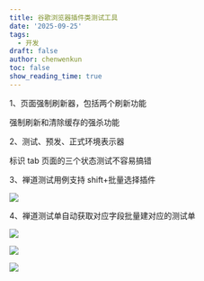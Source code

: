 ```yaml
---
title: 谷歌浏览器插件类测试工具
date: '2025-09-25'
tags:
  - 开发
draft: false
author: chenwenkun
toc: false
show_reading_time: true
---
```

1、页面强制刷新器，包括两个刷新功能

强制刷新和清除缓存的强杀功能

2、测试、预发、正式环境表示器

标识 tab 页面的三个状态测试不容易搞错

3、禅道测试用例支持 shift+批量选择插件

![](https://prod-files-secure.s3.us-west-2.amazonaws.com/c205fb54-92b2-4987-8be3-972b67d27acc/7ca8990d-2ef0-4ad6-8256-c807dbb8b3d5/image.png?X-Amz-Algorithm=AWS4-HMAC-SHA256&X-Amz-Content-Sha256=UNSIGNED-PAYLOAD&X-Amz-Credential=ASIAZI2LB466SWRQJMJZ%2F20251017%2Fus-west-2%2Fs3%2Faws4_request&X-Amz-Date=20251017T122106Z&X-Amz-Expires=3600&X-Amz-Security-Token=IQoJb3JpZ2luX2VjEPf%2F%2F%2F%2F%2F%2F%2F%2F%2F%2FwEaCXVzLXdlc3QtMiJIMEYCIQD%2FgvYVIVctJIFx0rU9zCMk90aiOq%2F1V5Yq7vqnJI%2FUZwIhAJJdugxqJWDT%2FYKFr3frsPN%2Fwmdc%2BKiKwQUS6AqQ%2B2mwKogECKD%2F%2F%2F%2F%2F%2F%2F%2F%2F%2FwEQABoMNjM3NDIzMTgzODA1Igw%2FMuYzO6oUfJ%2Fh6qMq3AMnfMOCft7lxrP1HV0dGVOKonNAZXmBLHS7N%2BURsUE%2B4JSLA0s9e3Ui2LwT49xRfekvo7oqepoYZrotQT8lNB1CkDVk3UIucEOAsUkLnfy7RlHooe7fDpdT1zMAzqVrPJTU0bui6y0hPF0%2BA77wsdxYAyTaVFZTmJ1xii%2BoTxuVMW1tXYXENJK9dNztB4DSTD4OUf5FTMGQL80cQyNUynr7aj83N1coHOtCucrwQtwYIWycNCLgAE%2BXR6f%2FFUOve3IGqQb6HyEAjBcY6%2BY3k5Ru71Xo1oiclG73cSo33sNKFwVPER1Dcou9Dsoxa9pWMCc0wPBU1M2RLH1qCeMxx5DZ1Hr5%2BnOv42khK13TNvkj9AaxuowXnZgwIzLtm6Adcw0pO%2BOfCTB9bNKyLnXGB57Q1FuoArJzrSEITPPxQUnqGovXNznB9Tl2oJ4UT%2Bp6avV%2Bry6E4hHExta%2Fpdaspoe2wEylrjiLyx1lUBg%2Bm8rDc5gwT9Bqc29a02EE%2BrCPtzSQK6lEBFanx%2FNvwJjgTBMEWOQkcabz1RoYpNu6bVqaLSKyiNy8fa%2BVRht7zRjJLbwP16kOQB1m6u0S8VlkZ0U%2FOB0xOpoZM4edmf3Pnl1nLgbY9%2B463lnRSniE8DCQ18fHBjqkAWzPUEnvuRAXboEvIaWrTEp1B%2BMxKWk5GgufpQad40y0ii9lGojX18OvDytNY7vAFdNsw7MXI60JITLrQU%2Bl9xneMBOnp5unF9LQCWpGaEI8ZZhZJpheOgNCRW180XS0D%2FuOQcM%2Bq8F6I0bJbnZmRUe%2BtXqxskd0Oo8O%2BhI8Yf440RqugIdivKbBBH0hyVXIkSybZXAKqTI1YwzVs2h5LK5moz49&X-Amz-Signature=417047110d2061bb01656db89f8ab0fae51bf7e916f5a29bb3e7b785e5a7575a&X-Amz-SignedHeaders=host&x-amz-checksum-mode=ENABLED&x-id=GetObject)

4、禅道测试单自动获取对应字段批量建对应的测试单

![](https://prod-files-secure.s3.us-west-2.amazonaws.com/c205fb54-92b2-4987-8be3-972b67d27acc/1ea39b01-dd1c-4a56-bb09-4fe87447f5c7/image.png?X-Amz-Algorithm=AWS4-HMAC-SHA256&X-Amz-Content-Sha256=UNSIGNED-PAYLOAD&X-Amz-Credential=ASIAZI2LB466SWRQJMJZ%2F20251017%2Fus-west-2%2Fs3%2Faws4_request&X-Amz-Date=20251017T122106Z&X-Amz-Expires=3600&X-Amz-Security-Token=IQoJb3JpZ2luX2VjEPf%2F%2F%2F%2F%2F%2F%2F%2F%2F%2FwEaCXVzLXdlc3QtMiJIMEYCIQD%2FgvYVIVctJIFx0rU9zCMk90aiOq%2F1V5Yq7vqnJI%2FUZwIhAJJdugxqJWDT%2FYKFr3frsPN%2Fwmdc%2BKiKwQUS6AqQ%2B2mwKogECKD%2F%2F%2F%2F%2F%2F%2F%2F%2F%2FwEQABoMNjM3NDIzMTgzODA1Igw%2FMuYzO6oUfJ%2Fh6qMq3AMnfMOCft7lxrP1HV0dGVOKonNAZXmBLHS7N%2BURsUE%2B4JSLA0s9e3Ui2LwT49xRfekvo7oqepoYZrotQT8lNB1CkDVk3UIucEOAsUkLnfy7RlHooe7fDpdT1zMAzqVrPJTU0bui6y0hPF0%2BA77wsdxYAyTaVFZTmJ1xii%2BoTxuVMW1tXYXENJK9dNztB4DSTD4OUf5FTMGQL80cQyNUynr7aj83N1coHOtCucrwQtwYIWycNCLgAE%2BXR6f%2FFUOve3IGqQb6HyEAjBcY6%2BY3k5Ru71Xo1oiclG73cSo33sNKFwVPER1Dcou9Dsoxa9pWMCc0wPBU1M2RLH1qCeMxx5DZ1Hr5%2BnOv42khK13TNvkj9AaxuowXnZgwIzLtm6Adcw0pO%2BOfCTB9bNKyLnXGB57Q1FuoArJzrSEITPPxQUnqGovXNznB9Tl2oJ4UT%2Bp6avV%2Bry6E4hHExta%2Fpdaspoe2wEylrjiLyx1lUBg%2Bm8rDc5gwT9Bqc29a02EE%2BrCPtzSQK6lEBFanx%2FNvwJjgTBMEWOQkcabz1RoYpNu6bVqaLSKyiNy8fa%2BVRht7zRjJLbwP16kOQB1m6u0S8VlkZ0U%2FOB0xOpoZM4edmf3Pnl1nLgbY9%2B463lnRSniE8DCQ18fHBjqkAWzPUEnvuRAXboEvIaWrTEp1B%2BMxKWk5GgufpQad40y0ii9lGojX18OvDytNY7vAFdNsw7MXI60JITLrQU%2Bl9xneMBOnp5unF9LQCWpGaEI8ZZhZJpheOgNCRW180XS0D%2FuOQcM%2Bq8F6I0bJbnZmRUe%2BtXqxskd0Oo8O%2BhI8Yf440RqugIdivKbBBH0hyVXIkSybZXAKqTI1YwzVs2h5LK5moz49&X-Amz-Signature=e18e9c1eedad8c9a3795b27c72e0144f568d36c03dfdee6199130c56c60725d4&X-Amz-SignedHeaders=host&x-amz-checksum-mode=ENABLED&x-id=GetObject)

![](https://prod-files-secure.s3.us-west-2.amazonaws.com/c205fb54-92b2-4987-8be3-972b67d27acc/fa727f1d-546c-42aa-9508-d8d3d1275bcd/image.png?X-Amz-Algorithm=AWS4-HMAC-SHA256&X-Amz-Content-Sha256=UNSIGNED-PAYLOAD&X-Amz-Credential=ASIAZI2LB466SWRQJMJZ%2F20251017%2Fus-west-2%2Fs3%2Faws4_request&X-Amz-Date=20251017T122106Z&X-Amz-Expires=3600&X-Amz-Security-Token=IQoJb3JpZ2luX2VjEPf%2F%2F%2F%2F%2F%2F%2F%2F%2F%2FwEaCXVzLXdlc3QtMiJIMEYCIQD%2FgvYVIVctJIFx0rU9zCMk90aiOq%2F1V5Yq7vqnJI%2FUZwIhAJJdugxqJWDT%2FYKFr3frsPN%2Fwmdc%2BKiKwQUS6AqQ%2B2mwKogECKD%2F%2F%2F%2F%2F%2F%2F%2F%2F%2FwEQABoMNjM3NDIzMTgzODA1Igw%2FMuYzO6oUfJ%2Fh6qMq3AMnfMOCft7lxrP1HV0dGVOKonNAZXmBLHS7N%2BURsUE%2B4JSLA0s9e3Ui2LwT49xRfekvo7oqepoYZrotQT8lNB1CkDVk3UIucEOAsUkLnfy7RlHooe7fDpdT1zMAzqVrPJTU0bui6y0hPF0%2BA77wsdxYAyTaVFZTmJ1xii%2BoTxuVMW1tXYXENJK9dNztB4DSTD4OUf5FTMGQL80cQyNUynr7aj83N1coHOtCucrwQtwYIWycNCLgAE%2BXR6f%2FFUOve3IGqQb6HyEAjBcY6%2BY3k5Ru71Xo1oiclG73cSo33sNKFwVPER1Dcou9Dsoxa9pWMCc0wPBU1M2RLH1qCeMxx5DZ1Hr5%2BnOv42khK13TNvkj9AaxuowXnZgwIzLtm6Adcw0pO%2BOfCTB9bNKyLnXGB57Q1FuoArJzrSEITPPxQUnqGovXNznB9Tl2oJ4UT%2Bp6avV%2Bry6E4hHExta%2Fpdaspoe2wEylrjiLyx1lUBg%2Bm8rDc5gwT9Bqc29a02EE%2BrCPtzSQK6lEBFanx%2FNvwJjgTBMEWOQkcabz1RoYpNu6bVqaLSKyiNy8fa%2BVRht7zRjJLbwP16kOQB1m6u0S8VlkZ0U%2FOB0xOpoZM4edmf3Pnl1nLgbY9%2B463lnRSniE8DCQ18fHBjqkAWzPUEnvuRAXboEvIaWrTEp1B%2BMxKWk5GgufpQad40y0ii9lGojX18OvDytNY7vAFdNsw7MXI60JITLrQU%2Bl9xneMBOnp5unF9LQCWpGaEI8ZZhZJpheOgNCRW180XS0D%2FuOQcM%2Bq8F6I0bJbnZmRUe%2BtXqxskd0Oo8O%2BhI8Yf440RqugIdivKbBBH0hyVXIkSybZXAKqTI1YwzVs2h5LK5moz49&X-Amz-Signature=173823a7dca9468fb7fe12b1e13ddfcf49a93b911db2eb612316004a6c4a4d90&X-Amz-SignedHeaders=host&x-amz-checksum-mode=ENABLED&x-id=GetObject)

![](https://prod-files-secure.s3.us-west-2.amazonaws.com/c205fb54-92b2-4987-8be3-972b67d27acc/2a374ca8-3be3-4978-8ee1-2331f1db0267/image.png?X-Amz-Algorithm=AWS4-HMAC-SHA256&X-Amz-Content-Sha256=UNSIGNED-PAYLOAD&X-Amz-Credential=ASIAZI2LB466SWRQJMJZ%2F20251017%2Fus-west-2%2Fs3%2Faws4_request&X-Amz-Date=20251017T122106Z&X-Amz-Expires=3600&X-Amz-Security-Token=IQoJb3JpZ2luX2VjEPf%2F%2F%2F%2F%2F%2F%2F%2F%2F%2FwEaCXVzLXdlc3QtMiJIMEYCIQD%2FgvYVIVctJIFx0rU9zCMk90aiOq%2F1V5Yq7vqnJI%2FUZwIhAJJdugxqJWDT%2FYKFr3frsPN%2Fwmdc%2BKiKwQUS6AqQ%2B2mwKogECKD%2F%2F%2F%2F%2F%2F%2F%2F%2F%2FwEQABoMNjM3NDIzMTgzODA1Igw%2FMuYzO6oUfJ%2Fh6qMq3AMnfMOCft7lxrP1HV0dGVOKonNAZXmBLHS7N%2BURsUE%2B4JSLA0s9e3Ui2LwT49xRfekvo7oqepoYZrotQT8lNB1CkDVk3UIucEOAsUkLnfy7RlHooe7fDpdT1zMAzqVrPJTU0bui6y0hPF0%2BA77wsdxYAyTaVFZTmJ1xii%2BoTxuVMW1tXYXENJK9dNztB4DSTD4OUf5FTMGQL80cQyNUynr7aj83N1coHOtCucrwQtwYIWycNCLgAE%2BXR6f%2FFUOve3IGqQb6HyEAjBcY6%2BY3k5Ru71Xo1oiclG73cSo33sNKFwVPER1Dcou9Dsoxa9pWMCc0wPBU1M2RLH1qCeMxx5DZ1Hr5%2BnOv42khK13TNvkj9AaxuowXnZgwIzLtm6Adcw0pO%2BOfCTB9bNKyLnXGB57Q1FuoArJzrSEITPPxQUnqGovXNznB9Tl2oJ4UT%2Bp6avV%2Bry6E4hHExta%2Fpdaspoe2wEylrjiLyx1lUBg%2Bm8rDc5gwT9Bqc29a02EE%2BrCPtzSQK6lEBFanx%2FNvwJjgTBMEWOQkcabz1RoYpNu6bVqaLSKyiNy8fa%2BVRht7zRjJLbwP16kOQB1m6u0S8VlkZ0U%2FOB0xOpoZM4edmf3Pnl1nLgbY9%2B463lnRSniE8DCQ18fHBjqkAWzPUEnvuRAXboEvIaWrTEp1B%2BMxKWk5GgufpQad40y0ii9lGojX18OvDytNY7vAFdNsw7MXI60JITLrQU%2Bl9xneMBOnp5unF9LQCWpGaEI8ZZhZJpheOgNCRW180XS0D%2FuOQcM%2Bq8F6I0bJbnZmRUe%2BtXqxskd0Oo8O%2BhI8Yf440RqugIdivKbBBH0hyVXIkSybZXAKqTI1YwzVs2h5LK5moz49&X-Amz-Signature=4ca556117e3230398f2e49fce611685960826375be79fd9b7a2c95ce0b1a8d12&X-Amz-SignedHeaders=host&x-amz-checksum-mode=ENABLED&x-id=GetObject)
